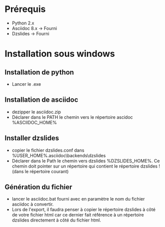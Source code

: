 # Prérequis

* Python 2.x
* Asciidoc 8.x -> Fourni
* Dzslides -> Fourni

# Installation sous windows

##  Installation de python
* Lancer le .exe

## Installation de asciidoc

* dezipper le asciidoc.zip
*  Déclarer dans le PATH le chemin vers le répertoire ascidoc %ASCIIDOC_HOME%

## Installer dzslides
* copier le fichier dzslides.conf dans %USER_HOME%\.asciidoc\backends\dzslides
*  Déclarer dans le Path le chemin vers dzslides %DZSLIDES_HOME%. Ce chemin doit pointer sur un répertoire qui contient le répertoire dzslides ! (dans le répertoire courant)

## Génération du fichier

* lancer le asciidoc.bat fourni avec en paramètre le nom du fichier asciidoc à convertir.
* Lors de l'export, il faudra penser à copier le répertoire dzslides à côté de votre fichier html car ce dernier fait référence à un répertoire dzslides directement à côté du fichier html.